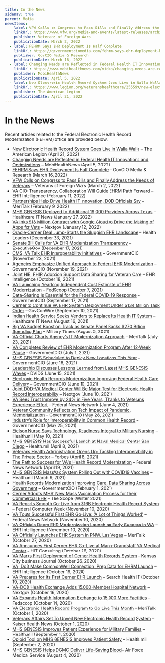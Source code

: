 ```yaml
---
title: In the News
sidenav: true
parent: Media
newsItems:
  - label: VFW Calls on Congress to Pass Bills and Finally Address the Needs of Veterans
    linkUrl: https://www.vfw.org/media-and-events/latest-releases/archives/2022/3/vfw-calls-on-congress-to-pass-bills-and-finally-address-the-needs-of-veterans
    publisher: Veterans of Foreign Wars
    publicationDate: March 2, 2022
  - label: FEHRM Says EHR Deployment Is Half Complete
    linkUrl: https://governmentciomedia.com/fehrm-says-ehr-deployment-half-complete
    publisher: GovCIO Media & Research
    publicationDate: March 16, 2022
  - label: Changing Needs are Reflected in Federal Health IT Innovations and Optimizations
    linkUrl: https://www.mobihealthnews.com/video/changing-needs-are-reflected-federal-health-it-innovations-and-optimizations
    publisher: MobiHealthNews
    publicationDate: April 5, 2022
  - label: New Electronic Health Record System Goes Live in Walla Walla
    linkUrl: https://www.legion.org/veteranshealthcare/255599/new-electronic-health-record-system-goes-live-walla-walla
    publisher: The American Legion
    publicationDate: April 21, 2022
---
```


# In the News

Recent articles related to the Federal Electronic Health Record Modernization (FEHRM) office are provided below. 

* [New Electronic Health Record System Goes Live in Walla Walla](https://www.legion.org/veteranshealthcare/255599/new-electronic-health-record-system-goes-live-walla-walla) – The American Legion (April 21, 2022)
* [Changing Needs are Reflected in Federal Health IT Innovations and Optimizations](https://www.mobihealthnews.com/video/changing-needs-are-reflected-federal-health-it-innovations-and-optimizations) – MobiHealthNews (April 5, 2022)
* [FEHRM Says EHR Deployment Is Half Complete](https://governmentciomedia.com/fehrm-says-ehr-deployment-half-complete) – GovCIO Media & Research (March 16, 2022)
* [VFW Calls on Congress to Pass Bills and Finally Address the Needs of Veterans](https://www.vfw.org/media-and-events/latest-releases/archives/2022/3/vfw-calls-on-congress-to-pass-bills-and-finally-address-the-needs-of-veterans) – Veterans of Foreign Wars (March 2, 2022)
* [VA CIO: Transparency, Collaboration Will Guide EHRM Path Forward](https://ehrintelligence.com/news/va-cio-transparency-collaboration-will-guide-ehrm-path-forward) – EHR Intelligence (February 11, 2022)
* [Partnerships Help Drive Health IT Innovation, DOD Officials Say](https://www.meritalk.com/articles/partnerships-help-drive-health-it-innovation-dod-officials-say/) – MeriTalk (February 9, 2022)
* [MHS GENESIS Deployed to Additional 19,000 Providers Across Texas](https://www.healthcareitnews.com/news/mhs-genesis-deployed-additional-19k-providers-across-texas) – Healthcare IT News (January 27, 2022)
* [VA Inks $13 Million Contract with Google Cloud to Drive the Making of Apps for Vets](https://www.nextgov.com/emerging-tech/2022/01/va-inks-13-million-contract-google-cloud-drive-making-apps-vets/360644/) – Nextgov (January 12, 2022)
* [Oracle-Cerner Deal Jump-Starts the Sluggish EHR Landscape](https://www.healthleadersmedia.com/technology/oracle-cerner-deal-jump-starts-sluggish-ehr-landscape) – Health Leaders (December 23, 2021)
* [Senate Bill Calls for VA EHR Modernization Transparency](https://executivegov.com/2021/12/senate-bill-calls-for-va-ehr-modernization-transparency/) – ExecutiveGov (December 17, 2021)
* [CMS, VA Talk EHR Interoperability Initiatives](https://governmentciomedia.com/cms-va-talk-ehr-interoperability-initiatives) – GovernmentCIO (November 23, 2021)
* [Agencies Emphasize Unified Approach to Federal EHR Modernization](https://governmentciomedia.com/agencies-emphasize-unified-approach-federal-ehr-modernization) – GovernmentCIO (November 19, 2021)
* [Joint HIE, FHIR Adoption Support Data Sharing for Veteran Care](https://ehrintelligence.com/news/joint-hie-fhir-adoption-support-data-sharing-for-veteran-care) – EHR Intelligence (October 18, 2021)
* [VA Launching Yearlong Independent Cost Estimate of EHR Modernization](https://www.fedscoop.com/va-launching-yearlong-independent-cost-estimate-of-ehr-modernization/) – FedScoop (October 7, 2021)
* [Data-Sharing Is Essential for the Federal COVID-19 Response](https://governmentciomedia.com/data-sharing-essential-federal-covid-19-response) – GovernmentCIO (September 17, 2021)
* [Cerner to Continue VA EHR System Deployment Under $134 Million Task Order](https://www.govconwire.com/2021/09/cerner-awarded-113m-to-continue-va-ehr-system-deployment/) – GovConWire (September 10, 2021)
* [Indian Health Service Seeks Vendors to Replace Its Health IT System](https://www.healthcareitnews.com/news/indian-health-service-seeks-vendors-replace-its-health-it-system) – Healthcare IT News (August 16, 2021)
* [Big VA Budget Boost on Track as Senate Panel Backs $270 Billion Spending Plan](https://www.militarytimes.com/veterans/2021/08/04/big-va-budget-boost-on-track-as-senate-panel-backs-270-billion-spending-plan/) –  Military Times (August 5, 2021)
* [VA Official Charts Agency’s IT Modernization Approach](https://www.meritalk.com/articles/va-official-charts-agencys-it-modernization-approach/) –  MeriTalk (July 23, 2021)
* [VA Completes Review of EHR Modernization Program After 12-Week Pause](https://governmentciomedia.com/va-completes-review-ehr-modernization-program-after-12-week-pause) – GovernmentCIO (July 1, 2021)
* [MHS GENESIS Scheduled to Deploy New Locations This Year](https://governmentciomedia.com/mhs-genesis-scheduled-deploy-new-locations-year) – GovernmentCIO (June 16, 2021)
* [Leadership Discusses Lessons Learned from Latest MHS GENESIS Waves](https://www.dvidshub.net/news/398978/leadership-discusses-lessons-learned-latest-mhs-genesis-waves) – DVIDS (June 15, 2021)
* [Electronic Health Records Modernization Improving Federal Health Care Delivery](https://governmentciomedia.com/electronic-health-records-modernization-improving-federal-health-care-delivery) – GovernmentCIO (June 10, 2021)
* [Joint DOD-VA Medical Center Will Be Major Test for Electronic Health Record Interoperability](https://www.nextgov.com/it-modernization/2021/06/joint-dod-va-medical-center-will-be-major-test-electronic-health-record-interoperability/174653/) – Nextgov (June 10, 2021)
* [VA Sees Trust Improve by 24% in Five Years, Thanks to Veterans Experience Effort](https://www.fedhealthit.com/2021/06/federal-news-network-va-sees-trust-improve-by-24-in-five-years-thanks-to-veterans-experience-effort/) – Federal News Network (June 4, 2021)
* [Veteran Community Reflects on Tech Impact of Pandemic, Memorialization](https://governmentciomedia.com/veteran-community-reflects-tech-impact-pandemic-memorialization) – GovernmentCIO (May 28, 2021)
* [Industry’s Role for Interoperability in Common Health Record](https://governmentciomedia.com/industrys-role-interoperability-common-health-record) – GovernmentCIO (May 25, 2021) 
* [Eielson Nurse Says Technology, Readiness Integral to Military Nursing](https://www.health.mil/News/Articles/2021/05/10/Eielson-nurse-says-technology-readiness-integral-to-military-nursing) – Health.mil (May 10, 2021)
* [MHS GENESIS Has Successful Launch at Naval Medical Center San Diego](https://health.mil/News/Articles/2021/04/08/MHS-GENESIS-has-successful-launch-at-Naval-Medical-Center-San-Diego) – Health.mil (April 8, 2021)
* [Veterans Health Administration Opens Up: Tackling Interoperability in The Private Sector](https://www.forbes.com/sites/forbestechcouncil/2021/04/08/veterans-health-administration-opens-up-tackling-interoperability-in-the-private-sector/?sh=141738e49912) – Forbes (April 8, 2021)
* [The Path to Success for VA's Health Record Modernization](https://federalnewsnetwork.com/commentary/2021/04/the-path-to-success-for-vas-health-record-modernization/) – Federal News Network (April 19, 2021)
* [MHS GENESIS MassVax System Rolling Out with COVID19 Vaccines](https://health.mil/News/Articles/2021/03/09/MHS-GENESIS-MassVax-system-rolling-out-with-COVID19-vaccines) – Health.mil (March 9, 2021)
* [Health Records Modernization Improving Care, Data Sharing Across Government](https://governmentciomedia.com/health-records-modernization-improving-care-data-sharing-across-government) – GovernmentCIO (February 1, 2021)
* [Cerner Adopts MHS’ New Mass Vaccination Process for their Commercial EHR](https://health.mil/Reference-Center/Publications/2021/02/01/The-Scope-PEO-DHMS-External-Newsletter-Winter-2021) – The Scope (Winter 2021)
* [VA Reports Smooth Go-Live from $16B Electronic Health Record System](https://fcw.com/articles/2020/11/10/veterans-affairs-health-record-golive.aspx) – Federal Computer Week (November 10, 2020)
* [VA Touts Successful First EHR Go-Live: ‘A Lot of Things Worked’](https://federalnewsnetwork.com/veterans-affairs/2020/11/va-touts-successful-first-ehr-go-live-a-lot-of-things-worked/) – Federal News Network (November 10, 2020)
* [VA Officials Deem EHR Modernization Launch an Early Success in WA](https://ehrintelligence.com/news/va-officials-deem-ehr-modernization-launch-an-early-success-in-wa) – EHR Intelligence (November 10, 2020)
* [VA Officially Launches EHR System in PNW, Las Vegas](https://www.meritalk.com/articles/va-officially-launches-ehr-system-in-pnw-las-vegas/) – MeriTalk (October 27, 2020)
* [VA Announces First Cerner EHR Go-Live at Mann-Grandstaff VA Medical Center](https://hitconsultant.net/2020/10/26/cerner-va-ehr-go-live-wa/#.X6XUdXmP6M9) – HIT Consulting (October 26, 2020)
* [VA Marks First Deployment of Cerner Health Records System](https://www.bizjournals.com/kansascity/news/2020/10/27/va-deploys-cerner-ehr-system-at-washington-center.html) – Kansas City business Journal (October 26, 2020)
* [VA, DoD Make CommonWell Connection, Prep Data for EHRM Launch](https://ehrintelligence.com/news/va-dod-make-commonwell-connection-prep-data-for-ehrm-launch) – EHR Intelligence (October 19, 2020)
* [VA Prepares for Its First Cerner EHR Launch](https://searchhealthit.techtarget.com/news/252490734/VA-prepares-for-its-first-Cerner-EHR-launch) – Search Health IT (October 19, 2020)
* [VA-DOD Health Exchange Adds 15,000-Member Hospital Network](https://www.nextgov.com/it-modernization/2020/10/va-dod-health-exchange-adds-15000-member-hospital-network/169321/) – Nextgov (October 16, 2020)
* [VA Expands Health Information Exchange to 15,000 More Facilities](https://www.fedscoop.com/electronic-health-records-va-dod-additions/) – Fedscoop (October 14, 2020)
* [VA Electronic Health Record Program to Go Live This Month](https://www.meritalk.com/articles/va-electronic-health-record-program-to-go-live-this-month-officials-pledge/) – MeriTalk (October 1, 2020)
* [Veterans Affairs Set To Unveil New Electronic Health Record](https://khn.org/morning-breakout/veterans-affairs-set-to-unveil-new-electronic-health-record-system/) [System](https://khn.org/morning-breakout/veterans-affairs-set-to-unveil-new-electronic-health-record-system/) – Kaiser Health News (October 1, 2020)
* [MHS GENESIS Improves Patient Experience for Military Families](https://www.health.mil/News/Articles/2020/09/01/MHS-GENESIS-improves-patient-experience-for-military-families) – Health.mil (September 1, 2020)
* [Opioid Tool on MHS GENESIS Improves Patient Safety](https://health.mil/News/Articles/2020/09/01/Opioid-tool-on-MHS-GENESIS-improves-patient-safety) – Health.mil (September 2, 2020)
* [MHS GENESIS Helps DGMC Deliver Life-Saving Blood](https://health.mil/News/Articles/2020/08/03/MHS-GENESIS-helps-DGMC-deliver-life-saving-blood)– Air Force Medical Service (August 4, 2020)
